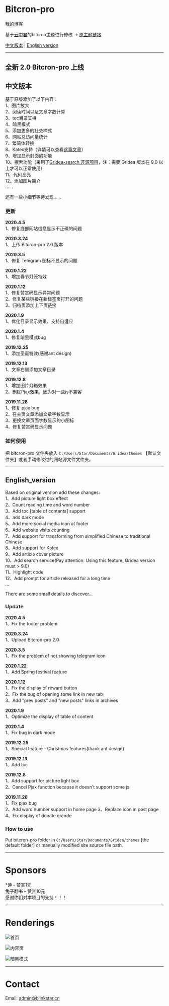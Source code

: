 # Bitcron-pro
[我的博客](https://blog.blinkstar.cn) 

基于[云中君](https://shanbu.fun)的bitcron主题进行修改 -> [原主题链接](https://github.com/alterfang/gridea-theme-bitcron)  

[中文版本](#中文版本) | [English version](#English_version)

---

## 全新 2.0 Bitcron-pro 上线

## 中文版本

基于原版添加了以下内容：  
1、图片放大  
2、阅读时间以及文章字数计算  
3、toc目录支持  
4、暗黑模式  
5、添加更多的社交样式  
6、网站总访问量统计  
7、繁简体转换  
8、Katex支持（详情可以查看[这篇文章](https://blog.blinkstar.cn/post/katex/)）  
9、增加显示封面的功能  
10、搜索功能（采用了[Gridea-search 开源项目]( https://github.com/tangkaichuan/gridea-search )，注：需要 Gridea 版本在 9.0 以上才可以正常使用）  
11、代码高亮  
12、添加图片简介  
……



还有一些小细节等待发现……



### 更新

**2020.4.5**  
1、修复底部网站信息显示不正确的问题  

**2020.3.24**  
1、上传 Bitcron-pro 2.0 版本  

**2020.3.5**  
1、修复 Telegram 图标不显示的问题  

**2020.1.22**  
1、增加春节灯笼特效  
    
**2020.1.12**  
1、修复赞赏码显示异常问题  
2、修复某些链接在新标签页打开的问题  
3、归档页添加上下页链接
    
**2020.1.9**  
1、优化目录显示效果，支持自适应  

**2020.1.4**  
1、修复暗黑模式bug  

**2019.12.25**  
1、添加圣诞特效(感谢ant design)  

**2019.12.13**  
1、文章右侧添加文章目录  

**2019.12.8**  
1、增加图片灯箱效果  
2、删除Pjax效果，因为对一些js不兼容

**2019.11.28**  
1、修复 pjax bug  
2、在主页文章添加文章字数显示  
3、更换文章页面字数显示的小图标  
4、修复赞赏码显示问题


### 如何使用

把 bitcron-pro 文件夹放入 `C:/Users/Star/Documents/Gridea/themes` 【默认文件夹】或者手动修改过的网站源文件文件夹。

---

## English_version

Based on original version add these changes:  
1、Add picture light box effect  
2、Count reading time and word number  
3、Add toc [table of contents] support  
4、add dark mode  
5、Add more social media icon at footer  
6、Add website visits counting  
7、Add support for transforming from simplified Chinese to traditional Chinese  
8、Add support for Katex  
9、Add article cover picture  
10、Add search service(Pay attention: Using this feature, Gridea version must > 9.0)  
11、Highlight code  
12、Add prompt for article released for a long time  
...



There are some small details to discover...



### Update

**2020.4.5**  
1、Fix the footer problem  

**2020.3.24**  
1、Upload Bitcron-pro 2.0    

**2020.3.5**  
1、Fix the problem of not showing telegram icon  

**2020.1.22**  
1、Add Spring festival feature

**2020.1.12**  
1、Fix the display of reward button  
2、Fix the bug of opening some link in new tab  
3、Add "prev posts" and "new posts" links in archives  

**2020.1.9**  
1、Optimize the display of table of content  

**2020.1.4**  
1、Fix bug in dark mode

**2019.12.25**  
1、Special feature - Christmas features(thank ant design)  

**2019.12.13**  
1、Add toc

**2019.12.8**  
1、Add support for picture light box  
2、Cancel Pjax function because it doesn't support some js

**2019.11.28**  
1、Fix pjax bug  
2、Add word number support in home page
3、Replace icon in post page  
4、Fix display of donate qrcode


### How to use

Put bitcron-pro folder in `C:/Users/Star/Documents/Gridea/themes` [the default folder] or manually modified site source file path.

---

# Sponsors
\*诗 - 赞赏1元  
兔子翻书 - 赞赏10元  
感谢你们对本项目的支持！！！

---

# Renderings
![首页](https://cdn.jsdelivr.net/gh/qyxtim/bitcron-pro@master/images/index.png)

![内容页](https://cdn.jsdelivr.net/gh/qyxtim/bitcron-pro@master/images/post.png)

![暗黑模式](https://cdn.jsdelivr.net/gh/qyxtim/bitcron-pro@master/images/darkmode.png)

---

# Contact  
Email: admin@blinkstar.cn
